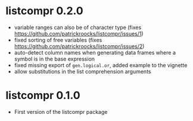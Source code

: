 # listcompr 0.2.0

* variable ranges can also be of character type (fixes https://github.com/patrickroocks/listcompr/issues/1)
* fixed sorting of free variables (fixes https://github.com/patrickroocks/listcompr/issues/2)
* auto-detect column names when generating data frames where a symbol is in the base expression
* fixed missing export of `gen.logical.or`, added example to the vignette
* allow substitutions in the list comprehension arguments

# listcompr 0.1.0

* First version of the listcompr package